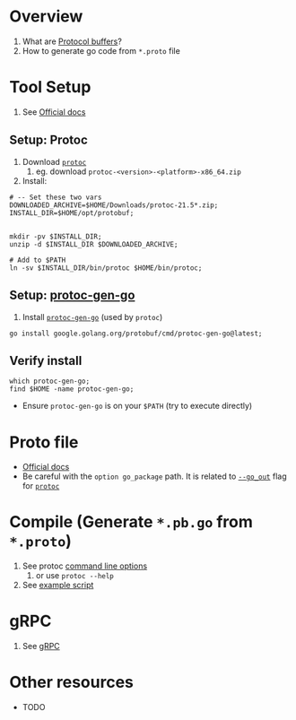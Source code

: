 # Overview
1. What are [Protocol buffers](https://developers.google.com/protocol-buffers/docs/gotutorial)?
1. How to generate go code from `*.proto` file


# Tool Setup
1. See [Official docs](https://developers.google.com/protocol-buffers/docs/gotutorial#compiling-your-protocol-buffers)

## Setup: Protoc
1. Download [`protoc`](https://github.com/protocolbuffers/protobuf/releases)
    1. eg. download `protoc-<version>-<platform>-x86_64.zip`
1. Install:
```
# -- Set these two vars
DOWNLOADED_ARCHIVE=$HOME/Downloads/protoc-21.5*.zip;
INSTALL_DIR=$HOME/opt/protobuf;


mkdir -pv $INSTALL_DIR;
unzip -d $INSTALL_DIR $DOWNLOADED_ARCHIVE;

# Add to $PATH
ln -sv $INSTALL_DIR/bin/protoc $HOME/bin/protoc;
```


## Setup: [protoc-gen-go](https://pkg.go.dev/google.golang.org/protobuf)
1. Install [`protoc-gen-go`](https://pkg.go.dev/google.golang.org/protobuf) (used by `protoc`)
```
go install google.golang.org/protobuf/cmd/protoc-gen-go@latest;
```

## Verify install
```
which protoc-gen-go;
find $HOME -name protoc-gen-go;
```
- Ensure `protoc-gen-go` is on your `$PATH` (try to execute directly)



# Proto file
- [Official docs](https://developers.google.com/protocol-buffers/docs/proto3)
- Be careful with the `option go_package` path.  It is related to [`--go_out`](TODO) flag for [`protoc`](TODO)


# Compile (Generate `*.pb.go` from `*.proto`)
1. See protoc [command line options](https://manpages.ubuntu.com/manpages/trusty/man1/protoc.1.html)
    1. or use `protoc --help`
1. See [example script](../bash/examples/go/build.protobuf.sh)

# gRPC
1. See [gRPC](./grpc.md)


# Other resources
- TODO